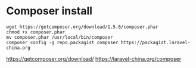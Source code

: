 # Composer install
```
wget https://getcomposer.org/download/1.5.6/composer.phar
chmod +x composer.phar
mv composer.phar /usr/local/bin/composer
composer config -g repo.packagist composer https://packagist.laravel-china.org
```

https://getcomposer.org/download/
https://laravel-china.org/composer